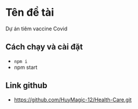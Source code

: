 # Tên đề tài 
Dự án tiêm vaccine Covid

## Cách chạy và cài đặt
- `npm i`
- npm start

## Link github

- https://github.com/HuyMagic-12/Health-Care.git



